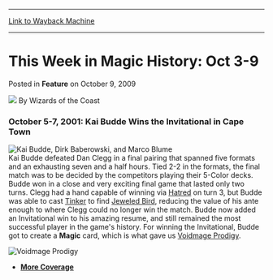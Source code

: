 
---
[Link to Wayback Machine](https://web.archive.org/web/20220129094424/https://magic.wizards.com/en/articles/archive/feature/week-magic-history-oct-3-9-2009-10-09)

[_metadata_:wayback_url]:- "https://magic.wizards.com/en/articles/archive/feature/week-magic-history-oct-3-9-2009-10-09"
[_metadata_:wayback_raw_url]:- "https://web.archive.org/web/20220129094424id_/https://magic.wizards.com/en/articles/archive/feature/week-magic-history-oct-3-9-2009-10-09"
[_metadata_:wayback_capture_timestamp]:- "2022-01-29 09:44:24+00:00"
[_metadata_:description]:- "October 5-7, 2001: Kai Budde Wins the Invitational in Cape Town Kai Budde defeated Dan Clegg in a final pairing that spanned five formats and an exhausting seven and a half hours. Tied 2-2 in the formats, the final match was to be decided by the competitors playing their 5-Color decks. Budde won in a close and very exciting final game that lasted only two turns. Clegg had a"
[_metadata_:generator]:- "Drupal 7 (http://drupal.org)"
---


This Week in Magic History: Oct 3-9
===================================



 Posted in **Feature**
 on October 9, 2009 






![](https://media.magic.wizards.com/styles/auth_small/public/images/person/wizards_author.jpg)
By Wizards of the Coast











### October 5-7, 2001: Kai Budde Wins the Invitational in Cape Town


![Kai Budde, Dirk Baberowski, and Marco Blume](https://media.magic.wizards.com/image_legacy_migration/sideboard/images/MI01/787.jpg)  
Kai Budde defeated Dan Clegg in a final pairing that spanned five formats and an exhausting seven and a half hours. Tied 2-2 in the formats, the final match was to be decided by the competitors playing their 5-Color decks. Budde won in a close and very exciting final game that lasted only two turns. Clegg had a hand capable of winning via [Hatred](https://gatherer.wizards.com/Pages/Card/Details.aspx?name=Hatred) on turn 3, but Budde was able to cast [Tinker](https://gatherer.wizards.com/Pages/Card/Details.aspx?name=Tinker) to find [Jeweled Bird](https://gatherer.wizards.com/Pages/Card/Details.aspx?name=Jeweled+Bird), reducing the value of his ante enough to where Clegg could no longer win the match. Budde now added an Invitational win to his amazing resume, and still remained the most successful player in the game's history. For winning the Invitational, Budde got to create a **Magic** card, which is what gave us [Voidmage Prodigy](https://gatherer.wizards.com/Pages/Card/Details.aspx?name=Voidmage+Prodigy).


![Voidmage Prodigy](http://gatherer.wizards.com/Handlers/Image.ashx?type=card&name=Voidmage+Prodigy)  
* [**More Coverage**](/en/articles/archive/event-coverage/2001-magic-invitational-2015-09-02)






